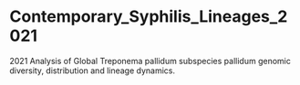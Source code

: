 # Contemporary_Syphilis_Lineages_2021

2021 Analysis of Global Treponema pallidum subspecies pallidum genomic diversity, distribution and lineage dynamics.
